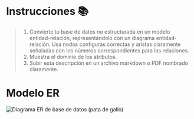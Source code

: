 # Instrucciones 📚
> 1. Convierte tu base de datos no estructurada en un modelo entidad-relación, representándolo con un diagrama entidad-relación. Usa nodos configuras correctas y aristas claramente señaladas con los números correspondientes para las relaciones.
> 2. Muestra el dominio de los atributos.
> 3. Subir esta descripción en un archivo markdown o PDF nombrado claramente.

# Modelo ER
![Diagrama ER de base de datos (pata de gallo)](https://github.com/user-attachments/assets/48490caf-feb4-4b83-842b-2e8e8706b24a)
